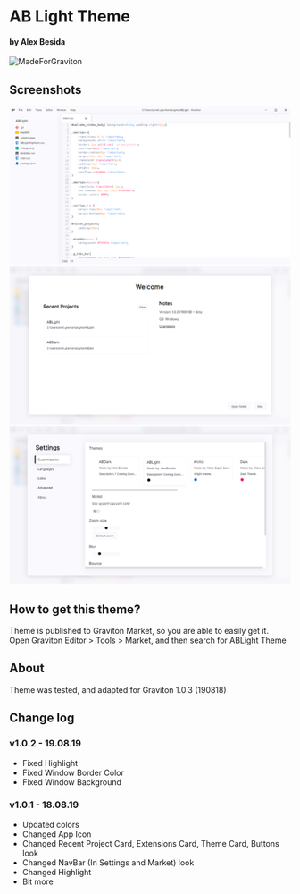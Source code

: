 # AB Light Theme
#### by Alex Besida
![MadeForGraviton](https://raw.githubusercontent.com/Graviton-Code-Editor/website/master/src/badges/made_for_graviton.svg?sanitize=true)

## Screenshots
![FirstScreenshot](https://raw.githubusercontent.com/AlexBesida/ABLight/master/ReadMe/SS1.png)
![SecondScreenshot](https://raw.githubusercontent.com/AlexBesida/ABLight/master/ReadMe/SS2.png)
![ThirdScreenshot](https://raw.githubusercontent.com/AlexBesida/ABLight/master/ReadMe/SS3.png)

## How to get this theme?
Theme is published to Graviton Market, so you are able to easily get it.
Open Graviton Editor > Tools > Market, and then search for ABLight Theme

## About
Theme was tested, and adapted for Graviton 1.0.3 (190818)

## Change log
### v1.0.2 - 19.08.19
- Fixed Highlight
- Fixed Window Border Color
- Fixed Window Background

### v1.0.1 - 18.08.19
- Updated colors
- Changed App Icon
- Changed Recent Project Card, Extensions Card, Theme Card, Buttons look
- Changed NavBar (In Settings and Market) look
- Changed Highlight
- Bit more
